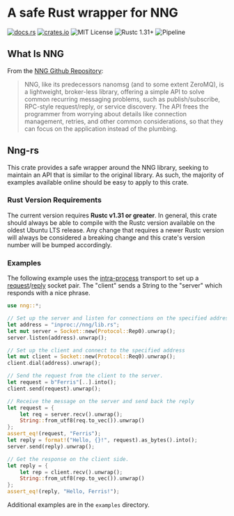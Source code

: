 # A safe Rust wrapper for NNG

[![docs.rs](https://docs.rs/nng/badge.svg)](https://docs.rs/nng)
[![crates.io](http://img.shields.io/crates/v/nng.svg)](http://crates.io/crates/nng)
![MIT License](https://img.shields.io/badge/license-MIT-blue.svg)
![Rustc 1.31+](https://img.shields.io/badge/rustc-1.31+-lightgray.svg)
![Pipeline](https://gitlab.com/neachdainn/nng-rs/badges/master/pipeline.svg)

## What Is NNG

From the [NNG Github Repository][1]:

> NNG, like its predecessors nanomsg (and to some extent ZeroMQ), is a lightweight, broker-less
library, offering a simple API to solve common recurring messaging problems, such as
publish/subscribe, RPC-style request/reply, or service discovery. The API frees the programmer
from worrying about details like connection management, retries, and other common
considerations, so that they can focus on the application instead of the plumbing.

## Nng-rs

This crate provides a safe wrapper around the NNG library, seeking to maintain an API that is
similar to the original library. As such, the majority of examples available online should be
easy to apply to this crate.

### Rust Version Requirements

The current version requires **Rustc v1.31 or greater**.
In general, this crate should always be able to compile with the Rustc version available on the oldest Ubuntu LTS release.
Any change that requires a newer Rustc version will always be considered a breaking change and this crate's version number will be bumped accordingly.

### Examples

The following example uses the [intra-process][2] transport to set up a [request][3]/[reply][4]
socket pair. The "client" sends a String to the "server" which responds with a nice phrase.

```rust
use nng::*;

// Set up the server and listen for connections on the specified address.
let address = "inproc://nng/lib.rs";
let mut server = Socket::new(Protocol::Rep0).unwrap();
server.listen(address).unwrap();

// Set up the client and connect to the specified address
let mut client = Socket::new(Protocol::Req0).unwrap();
client.dial(address).unwrap();

// Send the request from the client to the server.
let request = b"Ferris"[..].into();
client.send(request).unwrap();

// Receive the message on the server and send back the reply
let request = {
    let req = server.recv().unwrap();
    String::from_utf8(req.to_vec()).unwrap()
};
assert_eq!(request, "Ferris");
let reply = format!("Hello, {}!", request).as_bytes().into();
server.send(reply).unwrap();

// Get the response on the client side.
let reply = {
    let rep = client.recv().unwrap();
    String::from_utf8(rep.to_vec()).unwrap()
};
assert_eq!(reply, "Hello, Ferris!");
```

Additional examples are in the `examples` directory.

[1]: https://github.com/nanomsg/nng
[2]: https://nanomsg.github.io/nng/man/v1.1.0/nng_inproc.7
[3]: https://nanomsg.github.io/nng/man/v1.1.0/nng_req.7
[4]: https://nanomsg.github.io/nng/man/v1.1.0/nng_rep.7
